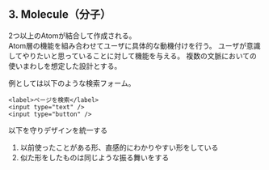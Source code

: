 ## 3. Molecule（分子）

2つ以上のAtomが結合して作成される。<br/>
Atom層の機能を組み合わせてユーザに具体的な動機付けを行う。
ユーザが意識してやりたいと思っていることに対して機能を与える。
複数の文脈においての使いまわしを想定した設計とする。

例としては以下のような検索フォーム。

```
<label>ページを検索</label>
<input type="text" />
<input type="button" />
```

以下を守りデザインを統一する
1) 以前使ったことがある形、直感的にわかりやすい形をしている
2) 似た形をしたものは同じような振る舞いをする